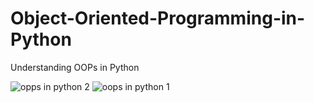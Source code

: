 # Object-Oriented-Programming-in-Python
Understanding OOPs in Python


![opps in python 2](https://github.com/Archita-Shankar/Object-Oriented-Programming-in-Python/assets/121395581/547b91ea-dd51-4b00-b11a-5935988272ee)
![oops in python 1](https://github.com/Archita-Shankar/Object-Oriented-Programming-in-Python/assets/121395581/f4fa7332-a7e8-4190-aa86-d4eeb98aa5f3)


